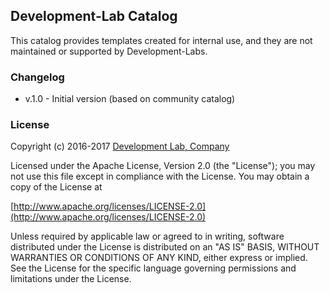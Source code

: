 ## Development-Lab Catalog 

This catalog provides templates created for internal use, and they are not maintained or supported by Development-Labs.

### Changelog 

+ v.1.0 - Initial version (based on community catalog)

### License
Copyright (c) 2016-2017 [Development Lab, Company](http://development-lab.site)

Licensed under the Apache License, Version 2.0 (the "License");
you may not use this file except in compliance with the License.
You may obtain a copy of the License at

[http://www.apache.org/licenses/LICENSE-2.0](http://www.apache.org/licenses/LICENSE-2.0)

Unless required by applicable law or agreed to in writing, software
distributed under the License is distributed on an "AS IS" BASIS,
WITHOUT WARRANTIES OR CONDITIONS OF ANY KIND, either express or implied.
See the License for the specific language governing permissions and
limitations under the License.

